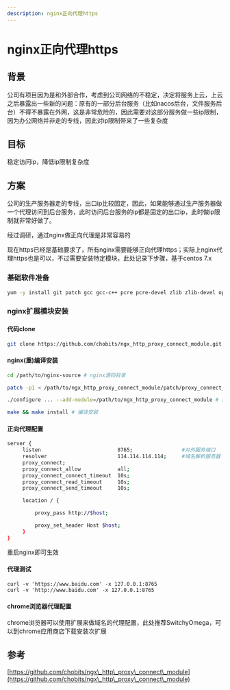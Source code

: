 ```yaml
---
description: nginx正向代理https
---
```


# nginx正向代理https

## 背景

公司有项目因为是和外部合作，考虑到公司网络的不稳定，决定将服务上云，上云之后暴露出一些新的问题：原有的一部分后台服务（比如nacos后台，文件服务后台）不得不暴露在外网，这是非常危险的，因此需要对这部分服务做一些ip限制，因为办公网络并非走的专线，因此对ip限制带来了一些复杂度

## 目标

稳定访问ip，降低ip限制复杂度

## 方案

公司的生产服务器走的专线，出口ip比较固定，因此，如果能够通过生产服务器做一个代理访问到后台服务，此时访问后台服务的ip都是固定的出口ip，此时做ip限制就非常好做了。

经过调研，通过nginx做正向代理是非常容易的

现在https已经是基础要求了，所有nginx需要能够正向代理https；实际上nginx代理https也是可以，不过需要安装特定模块，此处记录下步骤，基于centos 7.x

### 基础软件准备

```bash
yum -y install git patch gcc gcc-c++ pcre pcre-devel zlib zlib-devel openssl openssl-devel
```

### nginx扩展模块安装

#### 代码clone

```bash
git clone https://github.com/chobits/ngx_http_proxy_connect_module.git
```

#### nginx(重)编译安装

```bash
cd /path/to/nginx-source # nginx源码目录

patch -p1 < /path/to/ngx_http_proxy_connect_module/patch/proxy_connect_rewrite_102101.patch # 打补丁，具体的使用哪个patch需要根据nginx版本确定

./configure ... --add-module=/path/to/ngx_http_proxy_connect_module # 如果是已经编译过 /path/to/nginx -V 可以查看原有编译参数

make && make install # 编译安装
```

#### 正向代理配置

```bash
server {
     listen                         8765;                #对外服务端口
     resolver                       114.114.114.114;     #域名解析服务器
     proxy_connect;
     proxy_connect_allow            all;
     proxy_connect_connect_timeout  10s;
     proxy_connect_read_timeout     10s;
     proxy_connect_send_timeout     10s;

     location / {

         proxy_pass http://$host;

         proxy_set_header Host $host;
     }
}
```

重启nginx即可生效

#### 代理测试

```
curl -v 'https://www.baidu.com' -x 127.0.0.1:8765
curl -v 'http://www.baidu.com' -x 127.0.0.1:8765
```

#### chrome浏览器代理配置

chrome浏览器可以使用扩展来做域名的代理配置，此处推荐SwitchyOmega，可以到chrome应用商店下载安装次扩展

## 参考

[https://github.com/chobits/ngx\_http\_proxy\_connect\_module](https://github.com/chobits/ngx\_http\_proxy\_connect\_module)
